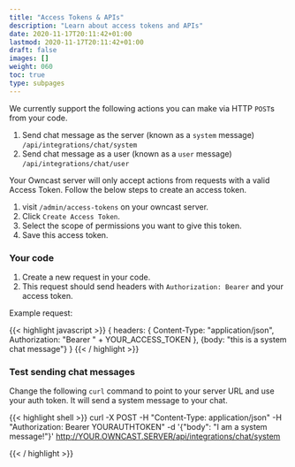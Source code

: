 ```yaml
---
title: "Access Tokens & APIs"
description: "Learn about access tokens and APIs"
date: 2020-11-17T20:11:42+01:00
lastmod: 2020-11-17T20:11:42+01:00
draft: false
images: []
weight: 060
toc: true
type: subpages
---
```


We currently support the following actions you can make via HTTP `POST`s from your code.

1. Send chat message as the server (known as a `system` message) `/api/integrations/chat/system`
1. Send chat message as a user (known as a `user` message) `/api/integrations/chat/user`

Your Owncast server will only accept actions from requests with a valid Access Token.  Follow the below steps to create an access token.

1. visit `/admin/access-tokens` on your owncast server.
1. Click `Create Access Token`.
1. Select the scope of permissions you want to give this token.
1. Save this access token.

### Your code

1. Create a new request in your code.
1. This request should send headers with `Authorization: Bearer` and your access token.

Example request:

{{< highlight javascript >}}
{
    headers: {
        Content-Type: "application/json",
        Authorization: "Bearer " + YOUR_ACCESS_TOKEN
    },
    {body: "this is a system chat message"}
}
{{< / highlight >}}

### Test sending chat messages

Change the following `curl` command to point to your server URL and use your auth token.  It will send a system message to your chat.

{{< highlight shell >}}
curl -X POST -H "Content-Type: application/json"  -H "Authorization: Bearer YOURAUTHTOKEN" -d '{"body": "I am a system message!"}' http://YOUR.OWNCAST.SERVER/api/integrations/chat/system

{{< / highlight >}}
